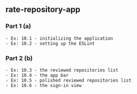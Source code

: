 ## rate-repository-app

### Part 1 (a)

    - Ex: 10.1 - initializing the application
    - Ex: 10.2 - setting up the ESLint

### Part 2 (b)

    - Ex: 10.3 - the reviewed repositories list
    - Ex: 10.4 - the app bar
    - Ex: 10.5 - polished reviewed repositories list
    - Ex: 10.6 - the sign-in view
